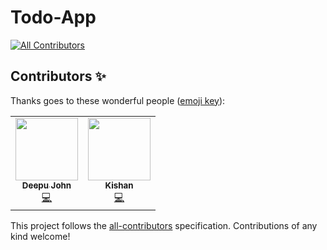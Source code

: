 # Todo-App
<!-- ALL-CONTRIBUTORS-BADGE:START - Do not remove or modify this section -->
[![All Contributors](https://img.shields.io/badge/all_contributors-2-orange.svg?style=flat-square)](#contributors-)
<!-- ALL-CONTRIBUTORS-BADGE:END -->
## Contributors ✨

Thanks goes to these wonderful people ([emoji key](https://allcontributors.org/docs/en/emoji-key)):

<!-- ALL-CONTRIBUTORS-LIST:START - Do not remove or modify this section -->
<!-- prettier-ignore-start -->
<!-- markdownlint-disable -->
<table>
  <tr>
    <td align="center"><a href="https://github.com/deeppss"><img src="https://avatars.githubusercontent.com/u/77568465?v=4?s=100" width="100px;" alt=""/><br /><sub><b>Deepu John</b></sub></a><br /><a href="https://github.com/Bauddhik-Geeks/Todo-App/commits?author=deeppss" title="Code">💻</a></td>
    <td align="center"><a href="https://www.linkedin.com/in/kishan-dahiya%E2%80%8B-00b620140/"><img src="https://avatars.githubusercontent.com/u/84631221?v=4?s=100" width="100px;" alt=""/><br /><sub><b>Kishan</b></sub></a><br /><a href="https://github.com/Bauddhik-Geeks/Todo-App/commits?author=TzuyusForgottenLuggage" title="Code">💻</a></td>
  </tr>
</table>

<!-- markdownlint-restore -->
<!-- prettier-ignore-end -->

<!-- ALL-CONTRIBUTORS-LIST:END -->

This project follows the [all-contributors](https://github.com/all-contributors/all-contributors) specification. Contributions of any kind welcome!